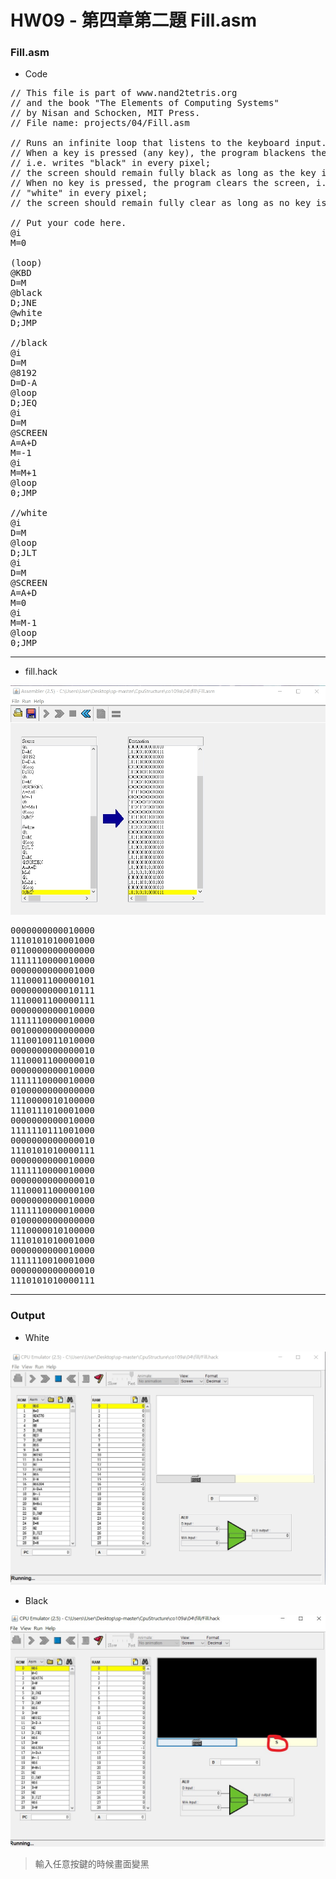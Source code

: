 # HW09 - 第四章第二題 Fill.asm
### Fill.asm
* Code   
<pre>
// This file is part of www.nand2tetris.org
// and the book "The Elements of Computing Systems"
// by Nisan and Schocken, MIT Press.
// File name: projects/04/Fill.asm

// Runs an infinite loop that listens to the keyboard input.
// When a key is pressed (any key), the program blackens the screen,
// i.e. writes "black" in every pixel;
// the screen should remain fully black as long as the key is pressed. 
// When no key is pressed, the program clears the screen, i.e. writes
// "white" in every pixel;
// the screen should remain fully clear as long as no key is pressed.

// Put your code here.
@i
M=0

(loop)
@KBD
D=M
@black
D;JNE
@white
D;JMP

//black
@i
D=M
@8192
D=D-A
@loop
D;JEQ
@i
D=M
@SCREEN
A=A+D
M=-1
@i
M=M+1
@loop
0;JMP

//white
@i
D=M
@loop
D;JLT
@i
D=M
@SCREEN
A=A+D
M=0
@i
M=M-1
@loop
0;JMP
</pre>
---
* fill.hack   

![hack](hack.jpg)   
<pre>
0000000000010000
1110101010001000
0110000000000000
1111110000010000
0000000000001000
1110001100000101
0000000000010111
1110001100000111
0000000000010000
1111110000010000
0010000000000000
1110010011010000
0000000000000010
1110001100000010
0000000000010000
1111110000010000
0100000000000000
1110000010100000
1110111010001000
0000000000010000
1111110111001000
0000000000000010
1110101010000111
0000000000010000
1111110000010000
0000000000000010
1110001100000100
0000000000010000
1111110000010000
0100000000000000
1110000010100000
1110101010001000
0000000000010000
1111110010001000
0000000000000010
1110101010000111
</pre>
---
### Output
* White   

![white](white.jpg)   
* Black

![black](black.jpg)   
> 輸入任意按鍵的時候畫面變黑